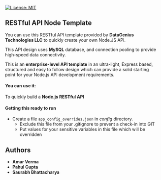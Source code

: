 [![License: MIT](https://img.shields.io/badge/License-MIT-yellow.svg)](https://opensource.org/licenses/MIT)

## RESTful API Node Template

You can use this RESTful API template provided by **DataGenius Technologies LLC** to quickly create your own Node.JS API.

This API design uses **MySQL** database, and connection pooling to provide high-speed data connectivity.

This is an **enterprise-level API template** in an ultra-light, Express based, structured and easy to follow design which can provide a solid starting point for your Node.js API development requirements.

#### You can use it:
To quickly build a **Node.js RESTful API**

#### Getting this ready to run
* Create a file `app_config_overrides.json` in *config* directory.
  * Exclude this file from your .gitignore to prevent a check-in into GIT
  * Put values for your sensitive variables in this file which will be overridden

## Authors
* **Amar Verma**
* **Pahul Gupta**
* **Saurabh Bhattacharya**

